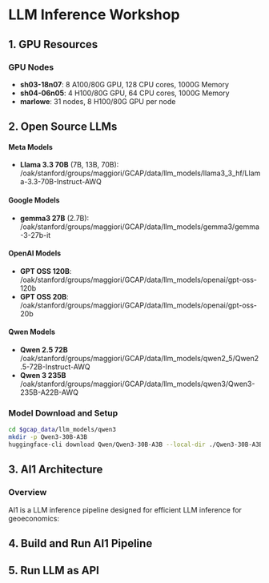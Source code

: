 # LLM Inference Workshop


## 1. GPU Resources

### GPU Nodes
- **sh03-18n07**: 8 A100/80G GPU, 128 CPU cores, 1000G Memory
- **sh04-06n05**: 4 H100/80G GPU, 64 CPU cores, 1000G Memory
- **marlowe**: 31 nodes, 8 H100/80G GPU per node



## 2. Open Source LLMs

#### Meta Models
- **Llama 3.3 70B** (7B, 13B, 70B): /oak/stanford/groups/maggiori/GCAP/data/llm_models/llama3_3_hf/Llama-3.3-70B-Instruct-AWQ

#### Google Models
- **gemma3 27B** (2.7B): /oak/stanford/groups/maggiori/GCAP/data/llm_models/gemma3/gemma-3-27b-it

#### OpenAI Models
- **GPT OSS 120B**: /oak/stanford/groups/maggiori/GCAP/data/llm_models/openai/gpt-oss-120b
- **GPT OSS 20B**: /oak/stanford/groups/maggiori/GCAP/data/llm_models/openai/gpt-oss-20b


#### Qwen Models
- **Qwen 2.5 72B** /oak/stanford/groups/maggiori/GCAP/data/llm_models/qwen2_5/Qwen2.5-72B-Instruct-AWQ
- **Qwen 3 235B** /oak/stanford/groups/maggiori/GCAP/data/llm_models/qwen3/Qwen3-235B-A22B-AWQ


### Model Download and Setup
```bash
cd $gcap_data/llm_models/qwen3
mkdir -p Qwen3-30B-A3B
huggingface-cli download Qwen/Qwen3-30B-A3B --local-dir ./Qwen3-30B-A3B
```


## 3. AI1 Architecture

### Overview
AI1 is a LLM inference pipeline designed for efficient LLM inference for geoeconomics:



## 4. Build and Run AI1 Pipeline


## 5. Run LLM as API

